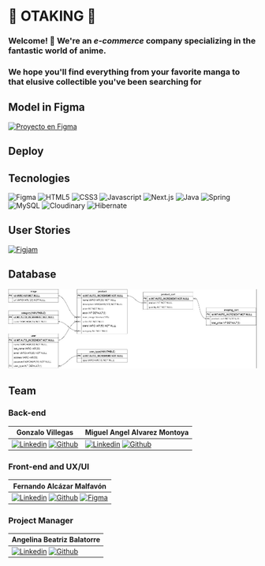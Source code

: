 # 👑 OTAKING 👑

### Welcome! 👋 We're an _e-commerce_ company specializing in the fantastic world of anime.

### We hope you'll find everything from your favorite manga to that elusive collectible you've been searching for

## Model in Figma
[![Proyecto en Figma](https://img.shields.io/badge/Figma-F24E1E?style=for-the-badge&logo=figma&logoColor=white)](https://www.figma.com/file/3hUzfIla59u6r9suZ2KASZ/c16-44-n-java?type=design&node-id=0-1&mode=design&t=JnnGUxnLCdTHAPAt-0)
## Deploy

## Tecnologies
![Figma](https://img.shields.io/badge/Figma-F24E1E?style=for-the-badge&logo=figma&logoColor=white) ![HTML5](https://img.shields.io/badge/HTML5-E34F26?style=for-the-badge&logo=html5&logoColor=white) ![CSS3](https://img.shields.io/badge/CSS3-1572B6?style=for-the-badge&logo=css3&logoColor=white) ![Javascript](https://img.shields.io/badge/JavaScript-323330?style=for-the-badge&logo=javascript&logoColor=F7DF1E) ![Next.js](https://img.shields.io/badge/next%20js-000000?style=for-the-badge&logo=nextdotjs&logoColor=white) ![Java](https://img.shields.io/badge/java-%23ED8B00.svg?style=for-the-badge&logo=openjdk&logoColor=white) ![Spring](https://img.shields.io/badge/Spring-6DB33F?style=for-the-badge&logo=spring&logoColor=white) ![MySQL](https://img.shields.io/badge/MySQL-005C84?style=for-the-badge&logo=mysql&logoColor=white) ![Cloudinary](https://img.shields.io/badge/Cloudinary-3448C5?style=for-the-badge&logo=Cloudinary&logoColor=white) ![Hibernate](https://img.shields.io/badge/Hibernate-59666C?style=for-the-badge&logo=Hibernate&logoColor=white)
## User Stories
[![Figjam](https://img.shields.io/badge/Figma-F24E1E?style=for-the-badge&logo=figma&logoColor=white)](https://www.figma.com/file/MMtkP1f7Bi95drftBHJ2PP/c16-44-n-java-impact-map?type=whiteboard&node-id=0%3A1&t=zOXWBRLqi4Hvo8gZ-1)

## Database
![base de datos, modelo entidad-relacion](/erm.jpg)


## Team

### Back-end


  
| Gonzalo Villegas | Miguel Angel Alvarez Montoya |
|------------------|------------------|
| [![Linkedin](https://img.shields.io/badge/LinkedIn-0077B5?style=for-the-badge&logo=linkedin&logoColor=white)](https://www.linkedin.com/in/govil-web/) [![Github](https://img.shields.io/badge/GitHub-100000?style=for-the-badge&logo=github&logoColor=white)](https://github.com/Govil-web) | [![Linkedin](https://img.shields.io/badge/LinkedIn-0077B5?style=for-the-badge&logo=linkedin&logoColor=white)](https://www.linkedin.com/in/mgl-dev/)  [![Github](https://img.shields.io/badge/GitHub-100000?style=for-the-badge&logo=github&logoColor=white)](https://github.com/Mgll3) |




### Front-end and UX/UI


  
| Fernando Alcázar Malfavón |
|------------------|
| [![Linkedin](https://img.shields.io/badge/LinkedIn-0077B5?style=for-the-badge&logo=linkedin&logoColor=white)](https://www.linkedin.com/in/fernando-alc%C3%A1zar-malfav%C3%B3n-44b536262/) [![Github](https://img.shields.io/badge/GitHub-100000?style=for-the-badge&logo=github&logoColor=white)](https://github.com/Wlfernando) [![Figma](https://img.shields.io/badge/Figma-F24E1E?style=for-the-badge&logo=figma&logoColor=white)](https://www.figma.com/files/user/1226944014163296312?fuid=1113256141133222267)|


### Project Manager


  
| Angelina Beatriz Balatorre |
|------------------|
| [![Linkedin](https://img.shields.io/badge/LinkedIn-0077B5?style=for-the-badge&logo=linkedin&logoColor=white)](https://www.linkedin.com/in/angelina-balatorre/) [![Github](https://img.shields.io/badge/GitHub-100000?style=for-the-badge&logo=github&logoColor=white)](https://github.com/Angelina-Bb) |

